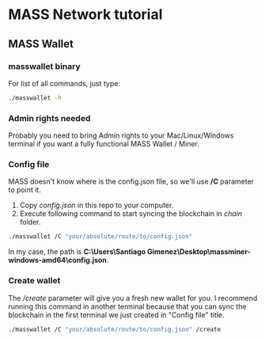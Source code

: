 # MASS Network tutorial

## MASS Wallet
### masswallet binary

For list of all commands, just type:

```bash
./masswallet -h
```

### Admin rights needed

Probably you need to bring Admin rights to your Mac/Linux/Windows terminal if you want a fully functional MASS Wallet / Miner.

### Config file

MASS doesn't know where is the config.json file, so we'll use **/C** parameter to point it.
1. Copy *config.json* in this repo to your computer.
2. Execute following command to start syncing the blockchain in *chain* folder.

```bash
./masswallet /C "your/absolute/route/to/config.json"
```

In my case, the path is **C:\Users\Santiago Gimenez\Desktop\massminer-windows-amd64\config.json**. 

### Create wallet

The */create* parameter will give you a fresh new wallet for you. I recommend running this command in another terminal because that you can sync the blockchain in the first terminal we just created in "Config file" title.

```bash
./masswallet /C "your/absolute/route/to/config.json" /create
```

